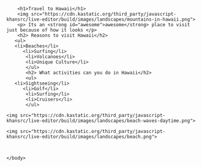<html>
    <head>
        <meta charset="utf-8">
        <title>Project: Travel webpage</title>
        <style>
        h1{background-color:green;}
        #awesome {color:blue;}
        </style>
    </head>
    <body>
    
        <h1>Travel to Hawaii</h1>
        <img src="https://cdn.kastatic.org/third_party/javascript-khansrc/live-editor/build/images/landscapes/mountains-in-hawaii.png"> 
        <p> Its an <strong id="awesome">awesome</strong> place to visit just because of how it looks </p>
        <h2> Reasons to visit Hawaii</h2> 
       <ul>
       <li>Beaches</li> 
          <li>Surfing</li> 
           <li>Volcanoes</li>
           <li>Unique Culture</li>
           </ul> 
           <h2> What activities can you do in Hawaii</h2>
           <ul>
       <li>Sightseeing</li> 
          <li>Golf</li> 
           <li>Surfing</li>
           <li>Cruisers</li>
           </ul> 
           
    <img src="https://cdn.kastatic.org/third_party/javascript-khansrc/live-editor/build/images/landscapes/beach-waves-daytime.png">
           
    <img src="https://cdn.kastatic.org/third_party/javascript-khansrc/live-editor/build/images/landscapes/beach.png">
        
        
        
    </body>
</html>
